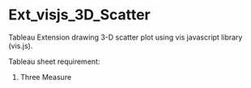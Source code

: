 # Ext_visjs_3D_Scatter

Tableau Extension drawing 3-D scatter plot using vis javascript library (vis.js).

Tableau sheet requirement:
1) Three Measure
